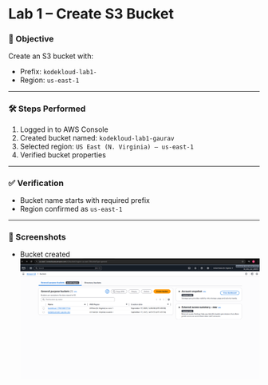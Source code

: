 # Lab 1 – Create S3 Bucket

### 🎯 Objective
Create an S3 bucket with:
- Prefix: `kodekloud-lab1-`
- Region: `us-east-1`

---

### 🛠️ Steps Performed
1. Logged in to AWS Console
2. Created bucket named: `kodekloud-lab1-gaurav`
3. Selected region: `US East (N. Virginia) – us-east-1`
4. Verified bucket properties

---

### ✅ Verification
- Bucket name starts with required prefix
- Region confirmed as `us-east-1`

---

### 📸 Screenshots
- Bucket created  
  ![Bucket Created](./screenshot-bucket-created.png)

